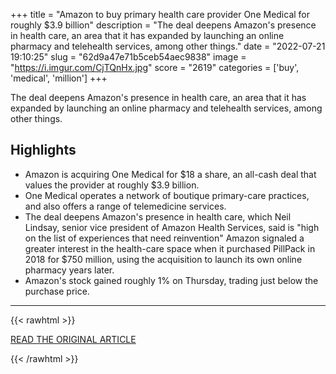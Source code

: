 +++
title = "Amazon to buy primary health care provider One Medical for roughly $3.9 billion"
description = "The deal deepens Amazon's presence in health care, an area that it has expanded by launching an online pharmacy and telehealth services, among other things."
date = "2022-07-21 19:10:25"
slug = "62d9a47e71b5ceb54aec9838"
image = "https://i.imgur.com/CjTQnHx.jpg"
score = "2619"
categories = ['buy', 'medical', 'million']
+++

The deal deepens Amazon's presence in health care, an area that it has expanded by launching an online pharmacy and telehealth services, among other things.

## Highlights

- Amazon is acquiring One Medical for $18 a share, an all-cash deal that values the provider at roughly $3.9 billion.
- One Medical operates a network of boutique primary-care practices, and also offers a range of telemedicine services.
- The deal deepens Amazon's presence in health care, which Neil Lindsay, senior vice president of Amazon Health Services, said is "high on the list of experiences that need reinvention" Amazon signaled a greater interest in the health-care space when it purchased PillPack in 2018 for $750 million, using the acquisition to launch its own online pharmacy years later.
- Amazon's stock gained roughly 1% on Thursday, trading just below the purchase price.

---

{{< rawhtml >}}
  <p class="article-category">
    <a target="_blank" href="https://www.cnbc.com/2022/07/21/amazon-to-buy-primary-health-care-provider-one-medical-for-roughly-3point9-billion.html">READ THE ORIGINAL ARTICLE</a>
  </p>
{{< /rawhtml >}}
